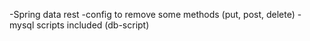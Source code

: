 -Spring data rest
-config to remove some methods (put, post, delete)
-mysql scripts included (db-script)